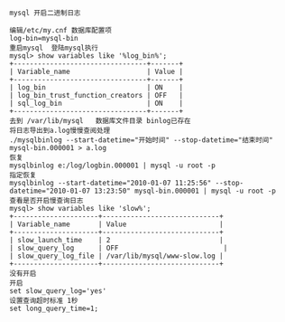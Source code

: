     mysql 开启二进制日志

    编辑/etc/my.cnf 数据库配置项
	log-bin=mysql-bin
    重启mysql  登陆mysql执行
	mysql> show variables like '%log_bin%';
	+---------------------------------+-------+
	| Variable_name                   | Value |
	+---------------------------------+-------+
	| log_bin                         | ON    |
	| log_bin_trust_function_creators | OFF   |
	| sql_log_bin                     | ON    |
	+---------------------------------+-------+
    去到 /var/lib/mysql   数据库文件目录 binlog已存在
	将日志导出到a.log慢慢查阅处理
	./mysqlbinlog --start-datetime="开始时间" --stop-datetime="结束时间" mysql-bin.000001 > a.log
	恢复
	mysqlbinlog e:/log/logbin.000001 | mysql -u root -p 
	指定恢复
	mysqlbinlog --start-datetime="2010-01-07 11:25:56" --stop-datetime="2010-01-07 13:23:50" mysql-bin.000001 | mysql -u root -p 
    查看是否开启慢查询日志
	mysql> show variables like 'slow%';
    +---------------------+-----------------------------+
	| Variable_name       | Value                       |
	+---------------------+-----------------------------+
	| slow_launch_time    | 2                           |
	| slow_query_log      | OFF                          |
	| slow_query_log_file | /var/lib/mysql/www-slow.log |
	+---------------------+-----------------------------+
	没有开启
	开启
    set slow_query_log='yes'
	设置查询超时标准 1秒
	set long_query_time=1;




